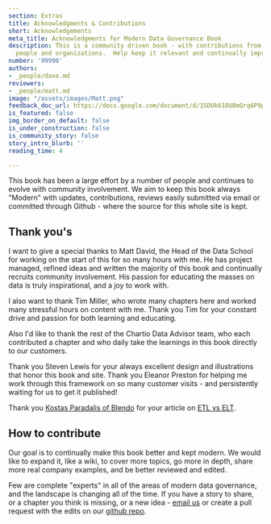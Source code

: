 ```yaml
---
section: Extras
title: Acknowledgments & Contributions
short: Acknowledgements
meta_title: Acknowledgments for Modern Data Governance Book
description: This is a community driven book - with contributions from many different
  people and organizations.  Help keep it relevant and continually improving.
number: '99998'
authors:
- _people/dave.md
reviewers:
- _people/matt.md
image: "/assets/images/Matt.png"
feedback_doc_url: https://docs.google.com/document/d/1SDUk618U8mQrq6P9pCXaePxm7aX953wO28D7FxrZ6_w/edit?usp=sharing
is_featured: false
img_border_on_default: false
is_under_construction: false
is_community_story: false
story_intro_blurb: ''
reading_time: 4

---
```

This book has been a large effort by a number of people and continues to evolve with community involvement.  We aim to keep this book always "Modern" with updates, contributions, reviews easily submitted via email or committed through Github - where the source for this whole site is kept.

## Thank you's

I want to give a special thanks to Matt David, the Head of the Data School for working on the start of this for so many hours with me. He has project managed, refined ideas and written the majority of this book and continually recruits community involvement.  His passion for educating the masses on data is truly inspirational, and a joy to work with.

I also want to thank Tim Miller, who wrote many chapters here and worked many stressful hours on content with me. Thank you Tim for your constant drive and passion for both learning and educating.

Also I'd like to thank the rest of the Chartio Data Advisor team, who each contributed a chapter and who daily take the learnings in this book directly to our customers.

Thank you Steven Lewis for your always excellent design and illustrations that honor this book and site. Thank you Eleanor Preston for helping me work through this framework on so many customer visits - and persistently waiting for us to get it published!

Thank you [Kostas Paradalis of Blendo](https://www.blendo.co) for your article on [ETL vs ELT](/data-governance/etl-vs-elt/).

## How to contribute

Our goal is to continually make this book better and kept modern.  We would like to expand it, like a wiki, to cover more topics, go more in depth, share more real company examples, and be better reviewed and edited.

Few are complete "experts" in all of the areas of modern data governance, and the landscape is changing all of the time. If you have a story to share, or a chapter you think is missing, or a new idea - [email us](mailto:mdavid@dataschool.com) or create a pull request with the edits on our [github repo](https://github.com/chartio/dataschool).